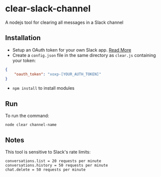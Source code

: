 # clear-slack-channel
A nodejs tool for clearing all messages in a Slack channel

## Installation
- Setup an OAuth token for your own Slack app. [Read More](https://api.slack.com/authentication/oauth-v2)
- Create a `config.json` file in the same directory as `clear.js` containing your token:
```json
{
	"oauth_token": "xoxp-[YOUR_AUTH_TOKEN]"
}
```
- `npm install` to install modules

## Run
To run the command:
```
node clear channel-name
```

## Notes
This tool is sensitive to Slack's rate limits:
```
conversations.list = 20 requests per minute
conversations.history = 50 requests per minute
chat.delete = 50 requests per minute
```